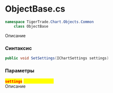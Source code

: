 
# ObjectBase.cs
```csharp
namespace TigerTrade.Chart.Objects.Common  
    class ObjectBase
```

Описание

### Синтаксис
```csharp
public void SetSettings(IChartSettings settings)
```

### Параметры
<mark style="color:red;">**`settings`**</mark> <mark style="color:yellow;">`IChartSettings`</mark>  
 Описание  
  

                    
                    